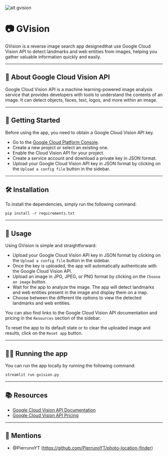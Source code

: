 ![alt gvision](https://imgur.com/uKYBIhe.png)

# 📷 GVision

GVision is a reverse image search app designedthat use Google Cloud Vision API to detect landmarks and web entities from images, helping you gather valuable information quickly and easily.

-----


## 🤖 About Google Cloud Vision API

Google Cloud Vision API is a machine learning-powered image analysis service that provides developers with tools to understand the contents of an image. It can detect objects, faces, text, logos, and more within an image.

-----


## 🚀 Getting Started

Before using the app, you need to obtain a Google Cloud Vision API key.

- Go to the [Google Cloud Platform Console](https://console.cloud.google.com/).
- Create a new project or select an existing one.
- Enable the Cloud Vision API for your project.
- Create a service account and download a private key in JSON format.
- Upload your Google Cloud Vision API key in JSON format by clicking on the `Upload a config file` button in the sidebar.

-----


## 🛠️ Installation

To install the dependencies, simply run the following command:

`pip install -r requirements.txt`

-----


## 🔎 Usage

Using GVision is simple and straightforward:

- Upload your Google Cloud Vision API key in JSON format by clicking on the `Upload a config file` button in the sidebar.
- Once the key is uploaded, the app will automatically authenticate with the Google Cloud Vision API.
- Upload an image in JPG, JPEG, or PNG format by clicking on the `Choose an image` button.
- Wait for the app to analyze the image. The app will detect landmarks and web entities present in the image and display them on a map.
- Choose between the different tile options to view the detected landmarks and web entities.

You can also find links to the Google Cloud Vision API documentation and pricing in the `Resources` section of the sidebar. 

To reset the app to its default state or to clear the uploaded image and results, click on the `Reset app` button.

-----


## 🏃‍♀ Running the app

You can run the app locally by running the following command:

`streamlit run gvision.py`

-----


## 📚 Resources

- [Google Cloud Vision API Documentation](https://cloud.google.com/vision/docs)
- [Google Cloud Vision API Pricing](https://cloud.google.com/vision/pricing)

-----


## 📢 Mentions

- @PierrunoYT (https://github.com/PierrunoYT/photo-location-finder)
